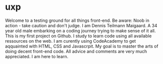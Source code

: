 # uxp
Welcome to a testing ground for all things front-end. Be aware: Noob in action - take caution and don't judge.
I am Dennis Teilmann Maigaard. A 34 year old male embarking on a coding journey trying to make sense of it all. This is my first project on Github.
I study to learn code using all available ressources on the web. I am curently using CodeAcademy to get aqquainted with HTML, CSS and Javascrpit. My goal is to master the arts of doing decent front-end code.
All advice and comments are very much appreciated. I am here to learn.
